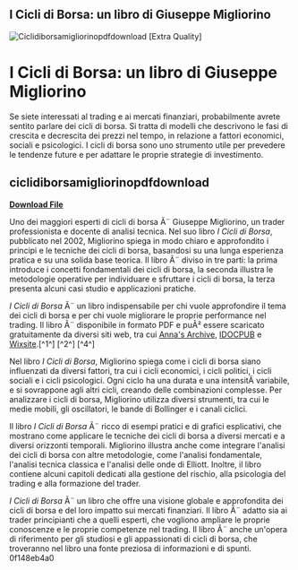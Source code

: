 ## I Cicli di Borsa: un libro di Giuseppe Migliorino

 
![Ciclidiborsamigliorinopdfdownload \[Extra Quality\]](https://i0.wp.com/allergenfriendlyfamily.com/wp-content/uploads/2017/07/strawberry-yogurt.jpg?resize=676%2C320&ssl=1)

 
# I Cicli di Borsa: un libro di Giuseppe Migliorino
 
Se siete interessati al trading e ai mercati finanziari, probabilmente avrete sentito parlare dei cicli di borsa. Si tratta di modelli che descrivono le fasi di crescita e decrescita dei prezzi nel tempo, in relazione a fattori economici, sociali e psicologici. I cicli di borsa sono uno strumento utile per prevedere le tendenze future e per adattare le proprie strategie di investimento.
 
## ciclidiborsamigliorinopdfdownload


[**Download File**](https://persifalque.blogspot.com/?d=2tKF3q)

 
Uno dei maggiori esperti di cicli di borsa Ã¨ Giuseppe Migliorino, un trader professionista e docente di analisi tecnica. Nel suo libro *I Cicli di Borsa*, pubblicato nel 2002, Migliorino spiega in modo chiaro e approfondito i principi e le tecniche dei cicli di borsa, basandosi su una lunga esperienza pratica e su una solida base teorica. Il libro Ã¨ diviso in tre parti: la prima introduce i concetti fondamentali dei cicli di borsa, la seconda illustra le metodologie operative per individuare e sfruttare i cicli di borsa, la terza presenta alcuni casi studio e applicazioni pratiche.
 
*I Cicli di Borsa* Ã¨ un libro indispensabile per chi vuole approfondire il tema dei cicli di borsa e per chi vuole migliorare le proprie performance nel trading. Il libro Ã¨ disponibile in formato PDF e puÃ² essere scaricato gratuitamente da diversi siti web, tra cui [Anna's Archive](https://it.annas-archive.org/md5/6db13b03b168dfb34f0409e2a3d89bf3), [IDOCPUB](https://idoc.pub/documents/migliorino2-martinelli-gann-i-cicli-di-borsa-8x4e135rkml3) e [Wixsite](https://unwengarbgi1974.wixsite.com/mostsferivhi/post/cicli-di-borsa-migliori-full-epub-book-rar-download).[^1^] [^2^] [^4^]
  
Nel libro *I Cicli di Borsa*, Migliorino spiega come i cicli di borsa siano influenzati da diversi fattori, tra cui i cicli economici, i cicli politici, i cicli sociali e i cicli psicologici. Ogni ciclo ha una durata e una intensitÃ  variabile, e si sovrappone agli altri cicli, creando delle combinazioni complesse. Per analizzare i cicli di borsa, Migliorino utilizza diversi strumenti, tra cui le medie mobili, gli oscillatori, le bande di Bollinger e i canali ciclici.
 
Il libro *I Cicli di Borsa* Ã¨ ricco di esempi pratici e di grafici esplicativi, che mostrano come applicare le tecniche dei cicli di borsa a diversi mercati e a diversi orizzonti temporali. Migliorino illustra anche come integrare l'analisi dei cicli di borsa con altre metodologie, come l'analisi fondamentale, l'analisi tecnica classica e l'analisi delle onde di Elliott. Inoltre, il libro contiene alcuni capitoli dedicati alla gestione del rischio, alla psicologia del trading e alla formazione del trader.
 
*I Cicli di Borsa* Ã¨ un libro che offre una visione globale e approfondita dei cicli di borsa e del loro impatto sui mercati finanziari. Il libro Ã¨ adatto sia ai trader principianti che a quelli esperti, che vogliono ampliare le proprie conoscenze e le proprie competenze nel trading. Il libro Ã¨ anche un'opera di riferimento per gli studiosi e gli appassionati di cicli di borsa, che troveranno nel libro una fonte preziosa di informazioni e di spunti.
 0f148eb4a0
